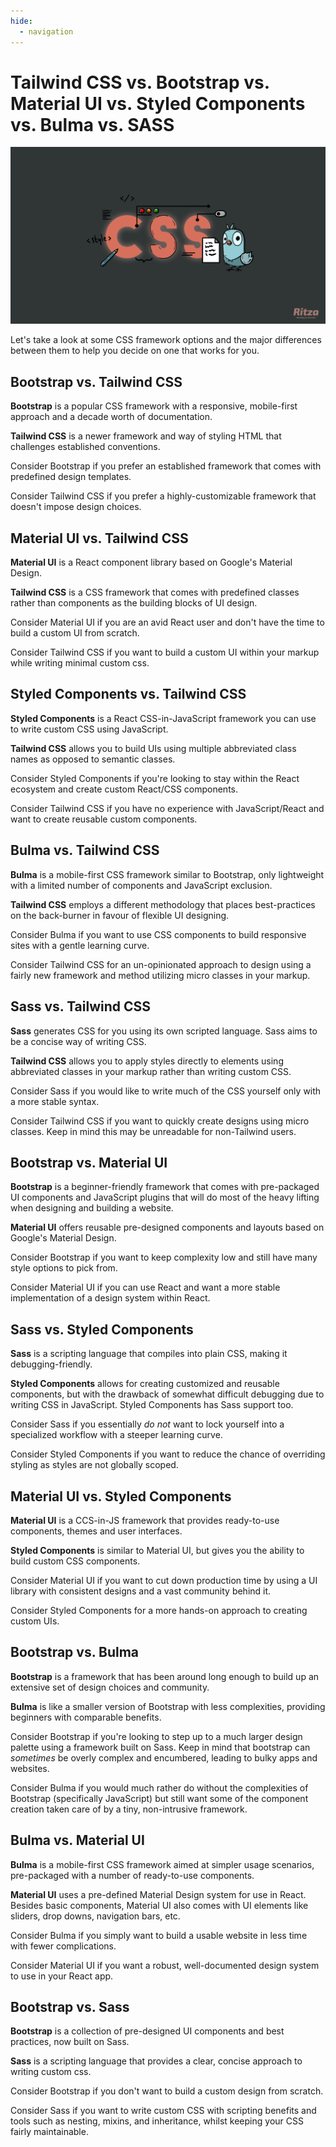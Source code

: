 ```yaml
---
hide:
  - navigation
---
```


# Tailwind CSS vs. Bootstrap vs. Material UI vs. Styled Components vs. Bulma vs. SASS

![cover](assets/tailwind-css-vs-bootstrap-vs-material-ui-vs-styled-components-vs-bulma-vs-sass/css-frameworks-cover.png)

Let's take a look at some CSS framework options and the major differences between them to help you decide on one that works for you.

## Bootstrap vs. Tailwind CSS
**Bootstrap** is a popular CSS framework with a responsive, mobile-first approach and a decade worth of documentation.

**Tailwind CSS** is a newer framework and way of styling HTML that challenges established conventions.

Consider Bootstrap if you prefer an established framework that comes with predefined design templates.

Consider Tailwind CSS if you prefer a highly-customizable framework that doesn't impose design choices.  

## Material UI vs. Tailwind CSS
**Material UI** is a React component library based on Google's Material Design.

**Tailwind CSS** is a CSS framework that comes with predefined classes rather than components as the building blocks of UI design.

Consider Material UI if you are an avid React user and don't have the time to build a custom UI from scratch.

Consider Tailwind CSS if you want to build a custom UI within your markup while writing minimal custom css.

## Styled Components vs. Tailwind CSS
**Styled Components** is a React CSS-in-JavaScript framework you can use to write custom CSS using JavaScript.

**Tailwind CSS** allows you to build UIs using multiple abbreviated class names as opposed to semantic classes.

Consider Styled Components if you're looking to stay within the React ecosystem and create custom React/CSS components.

Consider Tailwind CSS if you have no experience with JavaScript/React and want to create reusable custom components.

## Bulma  vs. Tailwind CSS
**Bulma** is a mobile-first CSS framework similar to Bootstrap, only lightweight with a limited number of components and JavaScript exclusion.

**Tailwind CSS** employs a different methodology that places best-practices on the back-burner in favour of flexible UI designing.

Consider Bulma if you want to use CSS components to build responsive sites with a gentle learning curve.

Consider Tailwind CSS for an un-opinionated approach to design using a fairly new framework and method utilizing micro classes in your markup.

## Sass vs. Tailwind CSS
**Sass** generates CSS for you using its own scripted language. Sass aims to be a concise way of writing CSS. 

**Tailwind CSS** allows you to apply styles directly to elements using abbreviated classes in your markup rather than writing custom CSS.

Consider Sass if you would like to write much of the CSS yourself only with a more stable syntax.
 
Consider Tailwind CSS if you want to quickly create designs using micro classes. Keep in mind this may be unreadable for non-Tailwind users.

## Bootstrap vs. Material UI
**Bootstrap** is a beginner-friendly framework that comes with pre-packaged UI components and JavaScript plugins that will do most of the heavy lifting when designing and building a website. 

**Material UI** offers reusable pre-designed components and layouts based on Google's Material Design.

Consider Bootstrap if you want to keep complexity low and still have many style options to pick from.

Consider Material UI if you can use React and want a more stable implementation of a design system within React.

## Sass vs. Styled Components
**Sass** is a scripting language that compiles into plain CSS, making it debugging-friendly.  

**Styled Components** allows for creating customized and reusable components, but with the drawback of somewhat difficult debugging due to writing CSS in JavaScript. Styled Components has Sass support too.

Consider Sass if you essentially *do not* want to lock yourself into a specialized workflow with a steeper learning curve.

Consider Styled Components if you want to reduce the chance of overriding styling as styles are not globally scoped.

## Material UI vs. Styled Components
**Material UI** is a CCS-in-JS framework that provides ready-to-use components, themes and user interfaces.

**Styled Components** is similar to Material UI, but gives you the ability to build custom CSS components.

Consider Material UI if you want to cut down production time by using a UI library with consistent designs and a vast community behind it.

Consider Styled Components for a more hands-on approach to creating custom UIs.

## Bootstrap vs. Bulma 
**Bootstrap** is a framework that has been around long enough to build up an extensive set of design choices and community.

**Bulma** is like a smaller version of Bootstrap with less complexities, providing beginners with comparable benefits. 

Consider Bootstrap if you're looking to step up to a much larger design palette using a framework built on Sass. Keep in mind that bootstrap can *sometimes* be overly complex and encumbered, leading to bulky apps and websites.

Consider Bulma if you would much rather do without the complexities of Bootstrap (specifically JavaScript) but still want some of the component creation taken care of by a tiny, non-intrusive framework.

## Bulma  vs. Material UI
**Bulma** is a mobile-first CSS framework aimed at simpler usage scenarios, pre-packaged with a number of ready-to-use components.

**Material UI** uses a pre-defined Material Design system for use in React. Besides basic components, Material UI also comes with UI elements like sliders, drop downs, navigation bars, etc.

Consider Bulma if you simply want to build a usable website in less time with fewer complications. 

Consider Material UI if you want a robust, well-documented design system to use in your React app.

## Bootstrap vs. Sass
**Bootstrap** is a collection of pre-designed UI components and best practices, now built on Sass.

**Sass** is a scripting language that provides a clear, concise approach to writing custom css.

Consider Bootstrap if you don't want to build a custom design from scratch.

Consider Sass if you want to  write custom CSS with scripting benefits and tools such as nesting, mixins, and inheritance, whilst keeping your CSS fairly maintainable.
